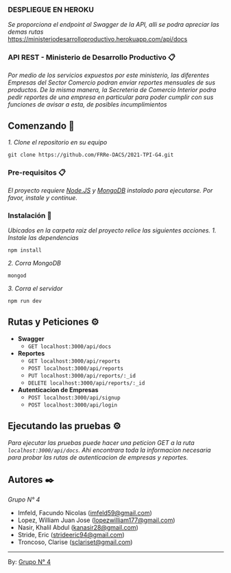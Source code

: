 ### DESPLIEGUE EN HEROKU 
_Se proporciona el endpoint al Swagger de la API, alli se podra apreciar las demas rutas_
https://ministeriodesarrolloproductivo.herokuapp.com/api/docs

### API REST - Ministerio de Desarrollo Productivo 📋

_Por medio de los servicios expuestos por este ministerio, las diferentes Empresas del Sector Comercio podran enviar reportes mensuales de sus productos. De la misma manera, la Secreteria de Comercio Interior podra pedir reportes de una empresa en particular para poder cumplir con sus funciones de avisar a esta, de posibles incumplimientos_

## Comenzando 🚀

_1. Clone el repositorio en su equipo_

```git
git clone https://github.com/FRRe-DACS/2021-TPI-G4.git
```

### Pre-requisitos 📋

_El proyecto requiere [Node.JS](https://nodejs.org/es/) y [MongoDB](https://www.mongodb.com/es) instalado para ejecutarse. Por favor, instale y continue._

### Instalación 🔧
_Ubicados en la carpeta raiz del proyecto relice las siguientes acciones._
_1. Instale las dependencias_

```
npm install
```
_2. Corra MongoDB_

```
mongod
```
_3. Corra el servidor_

```
npm run dev
```
## Rutas y Peticiones ⚙️
- **Swagger**
    - ```GET localhost:3000/api/docs```
- **Reportes**
    - ```GET localhost:3000/api/reports```
    - ```POST localhost:3000/api/reports```
    - ```PUT localhost:3000/api/reports/:_id```
    - ```DELETE localhost:3000/api/reports/:_id```
- **Autenticacion de Empresas**
    - ```POST localhost:3000/api/signup```
    - ```POST localhost:3000/api/login```
## Ejecutando las pruebas ⚙️

_Para ejecutar las pruebas puede hacer una peticion GET a la ruta ```localhost:3000/api/docs```. Ahi encontrara toda la informacion necesaria para probar las rutas de autenticacion de empresas y reportes._



## Autores ✒️

_Grupo N° 4_

* Imfeld, Facundo Nicolas ([imfeld59@gmail.com](mailto:imfeld59@gmail.com))
* Lopez, William Juan Jose ([lopezwilliam177@gmail.com](mailto:lopezwilliam177@gmail.com))
* Nasir, Khalil Abdul ([kanasir28@gmail.com](mailto:kanasir28@gmail.com))
* Stride, Eric ([strideeric94@gmail.com](mailto:strideeric94@gmail.com))
* Troncoso, Clarise ([sclariset@gmail.com](mailto:sclariset@gmail.com))

***

By: [Grupo N° 4](https://github.com/FRRe-DACS/2021-TPI-G4.git)
